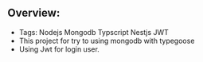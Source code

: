 ## Overview:

- Tags: Nodejs Mongodb Typscript Nestjs JWT
- This project for try to using mongodb with typegoose
- Using Jwt for login user.
